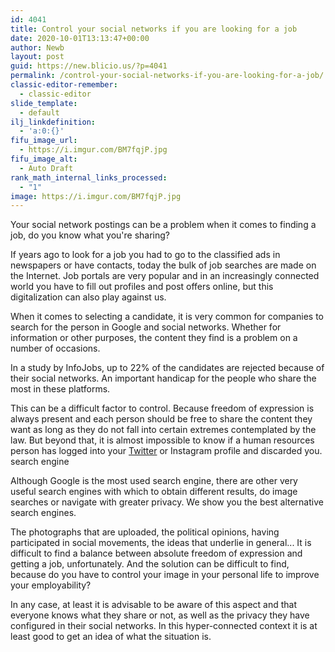 ```yaml
---
id: 4041
title: Control your social networks if you are looking for a job
date: 2020-10-01T13:13:47+00:00
author: Newb
layout: post
guid: https://new.blicio.us/?p=4041
permalink: /control-your-social-networks-if-you-are-looking-for-a-job/
classic-editor-remember:
  - classic-editor
slide_template:
  - default
ilj_linkdefinition:
  - 'a:0:{}'
fifu_image_url:
  - https://i.imgur.com/BM7fqjP.jpg
fifu_image_alt:
  - Auto Draft
rank_math_internal_links_processed:
  - "1"
image: https://i.imgur.com/BM7fqjP.jpg
---
```

Your social network postings can be a problem when it comes to finding a job, do you know what you're sharing?

If years ago to look for a job you had to go to the classified ads in newspapers or have contacts, today the bulk of job searches are made on the Internet. Job portals are very popular and in an increasingly connected world you have to fill out profiles and post offers online, but this digitalization can also play against us.

When it comes to selecting a candidate, it is very common for companies to search for the person in Google and social networks. Whether for information or other purposes, the content they find is a problem on a number of occasions. 

In a study by InfoJobs, up to 22% of the candidates are rejected because of their social networks. An important handicap for the people who share the most in these platforms.

This can be a difficult factor to control. Because freedom of expression is always present and each person should be free to share the content they want as long as they do not fall into certain extremes contemplated by the law. But beyond that, it is almost impossible to know if a human resources person has logged into your [Twitter](https://new.blicio.us/how-to-promote-your-startup-using-twitter/) or Instagram profile and discarded you.  
search engine

Although Google is the most used search engine, there are other very useful search engines with which to obtain different results, do image searches or navigate with greater privacy. We show you the best alternative search engines.

The photographs that are uploaded, the political opinions, having participated in social movements, the ideas that underlie in general... It is difficult to find a balance between absolute freedom of expression and getting a job, unfortunately. And the solution can be difficult to find, because do you have to control your image in your personal life to improve your employability?

In any case, at least it is advisable to be aware of this aspect and that everyone knows what they share or not, as well as the privacy they have configured in their social networks. In this hyper-connected context it is at least good to get an idea of what the situation is.